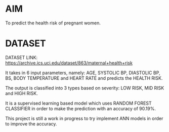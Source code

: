 # **AIM**
To predict the health risk of pregnant women.

# **DATASET**
DATASET LINK: https://archive.ics.uci.edu/dataset/863/maternal+health+risk


It takes in 6 input parameters, namely: AGE, SYSTOLIC BP, DIASTOLIC BP, BS, BODY TEMPERATURE and HEART RATE and predicts the HEALTH RISK.

The output is classified into 3 types based on severity: LOW RISK, MID RISK and HIGH RISK.

It is a supervised learning based model which uses RANDOM FOREST CLASSIFIER in order to make the prediction with an accuracy of 90.19%.

This project is still a work in progress to try implement ANN models in order to improve the accuracy.
